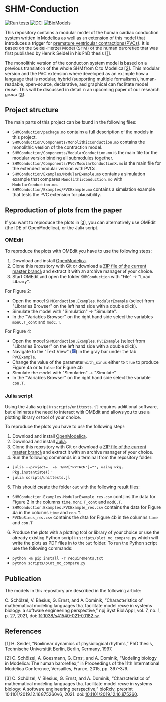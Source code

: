 # SHM-Conduction

[![Run tests](https://github.com/CSchoel/shm-conduction/actions/workflows/test.yml/badge.svg)](https://github.com/CSchoel/shm-conduction/actions/workflows/test.yml)
[![DOI](https://zenodo.org/badge/DOI/10.5281/zenodo.4585386.svg)](https://doi.org/10.5281/zenodo.4585386)
[![BioModels](https://img.shields.io/badge/BioModels-MODEL2103050002-377)](https://www.ebi.ac.uk/biomodels/MODEL2103050002)

This repository contains a modular model of the human cardiac conduction system written in [Modelica](https://www.modelica.org/) as well as an extension of this model that introduces a trigger for [premature ventricular contractions (PVCs)](https://en.wikipedia.org/wiki/Premature_ventricular_contraction).
It is based on the Seidel-Herzel Model (SHM) of the human baroreflex that was first published by Henrik Seidel in his PhD thesis \[[1]\].

The monolithic version of the conduction system model is based on a previous translation of the whole SHM from C to Modelica \[[2]\].
This modular version and the PVC extension where developed as an example how a language that is modular, hybrid (supporting multiple formalisms), human-readable, open-source, declarative, and graphical can facilitate model reuse.
This will be discussed in detail in an upcoming paper of our research group \[[3]\].

## Project structure

The main parts of this project can be found in the following files:

* `SHMConduction/package.mo` contains a full description of the models in this project.
* `SHMConduction/Components/MonolithicConduction.mo` contains the monolithic version of the contraction model.
* `SHMConduction/Components/ModularConduction.mo` is the main file for the modular version binding all submodules together.
* `SHMConduction/Components/PVC/ModularConductionX.mo` is the main file for the extended modular version with PVCs.
* `SHMConduction/Examples/ModularExample.mo` contains a simulation example that compares `MonolithicConduction.mo` with `ModularConduction.mo`.
* `SHMConduction/Examples/PVCExample.mo` contains a simulation example that tests the PVC extension for plausibility.

## Reproduction of plots from the paper

If you want to reproduce the plots in \[[3]\], you can alternatively use OMEdit (the IDE of OpenModelica), or the Julia script.

### OMEdit

To reproduce the plots with OMEdit you have to use the following steps:

1. Download and install [OpenModelica](https://openmodelica.org/).
2. Clone this repository with Git or download a [ZIP file of the current master branch](https://github.com/CSchoel/shm-contraction/archive/master.zip) and extract it with an archive manager of your choice.
3. Start OMEdit and open the folder `SHMConduction` with "File" → "Load Library".

For Figure 2:

* Open the model `SHMConduction.Examples.ModularExample` (select from "Libraries Browser" on the left hand side with a double click).
* Simulate the model with "Simulation" → "Simulate".
* In the "Variables Browser" on the right hand side select the variables `monC.T_cont` and `modC.T`.

For Figure 4:

* Open the model `SHMConduction.Examples.PVCExample` (select from "Libraries Browser" on the left hand side with a double click).
* Navigate to the "Text View" (![blue rectangle with white lines of code](TextViewOMEdit_13.gif)) in the gray bar under the tab `PVCExample`.
* Change the value of the parameter `with_sinus` either to `true` to produce Figure 4a or to `false` for Figure 4b.
* Simulate the model with "Simulation" → "Simulate".
* In the "Variables Browser" on the right hand side select the variable `con.T`.

### Julia script

Using the Julia script in `scripts/unittests.jl` requires additional software, but eliminates the need to interact with OMEdit and allows you to use a plotting library or tool of your choice.

To reproduce the plots you have to use the following steps:

1. Download and install [OpenModelica](https://openmodelica.org/).
2. Download and install [Julia](https://julialang.org/).
3. Clone this repository with Git or download a [ZIP file of the current master branch](https://github.com/CSchoel/shm-contraction/archive/master.zip) and extract it with an archive manager of your choice.
4. Run the following commands in a terminal from the repository folder:
  * `julia --project=. -e 'ENV["PYTHON"]=""; using Pkg; Pkg.instantiate()'`
  * `julia scripts/unittests.jl`
5. This should create the folder `out` with the following result files:
  * `SHMConduction.Examples.ModularExample_res.csv` contains the data for Figure 2 in the columns `time`, `monC.T_cont` and `modC.T`.
  * `SHMConduction.Examples.PVCExample_res.csv` contains the data for Figure 4a in the columns `time` and `con.T`.
  * `PVCNoSinus_res.csv` contains the data for Figure 4b in the columns `time` and `con.T`
6. Produce the plots with a plotting tool or library of your choice or use the already existing Python script in `scripts/plot_mc_compare.py` which will write the plots as PDF files in to the `out` folder. To run the Python script use the following commands:
  * `python -m pip install -r requirements.txt`
  * `python scripts/plot_mc_compare.py`

## Publication

The models in this repository are described in the following article:

C. Schölzel, V. Blesius, G. Ernst, and A. Dominik, “Characteristics of mathematical modeling languages that facilitate model reuse in systems biology: a software engineering perspective,” npj Syst Biol Appl, vol. 7, no. 1, p. 27, 2021, doi: [10.1038/s41540-021-00182-w](https://doi.org/10.1038/s41540-021-00182-w).

## References

[1]: #seidel1997
[2]: #schoelzel2015
[3]: #schoelzel2021

\[<a name="seidel1997">1</a>\] H. Seidel, “Nonlinear dynamics of physiological rhythms,” PhD thesis, Technische Universität Berlin, Berlin, Germany, 1997.

\[<a name="schoelzel2015">2</a>] C. Schölzel, A. Goesmann, G. Ernst, and A. Dominik, “Modeling biology in Modelica: The human baroreflex,” in Proceedings of the 11th International Modelica Conference, Versailles, France, 2015, pp. 367–376.

\[<a name="schoelzel2021">3</a>] C. Schölzel, V. Blesius, G. Ernst, and A. Dominik, “Characteristics of mathematical modeling languages that facilitate model reuse in systems biology: A software engineering perspective,” bioRxiv, preprint 10.1101/2019.12.16.875260v6, 2021. doi: <a href="https://doi.org/10.1101/2019.12.16.875260">10.1101/2019.12.16.875260</a>.
